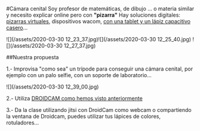 #Cámara cenital
Soy profesor de matemáticas, de dibujo ... o materia similar y necesito explicar online pero con **"pizarra"**
Hay soluciones digitales: [pizarras virtuales](https://www.youtube.com/watch?v=ABQ48ibSHDY), dispositivos wacom, [con una tablet y un lápiz capacitivo casero](https://drive.google.com/file/d/1XOdehBVKcmm3dix-66ieDdEBlrcDdvyi/view?usp=sharing)... 

![](/assets/2020-03-30 12_23_37.jpg)![](/assets/2020-03-30 12_25_40.jpg) ![](/assets/2020-03-30 12_27_37.jpg)

##Nuestra propuesta

1.- Improvisa "como sea" un trípode para conseguir una cámara cenital, por ejemplo con un palo selfie, con un soporte de laboratorio...

![](/assets/2020-03-30 12_39_00.jpg)

2.- Utiliza [DROIDCAM como hemos visto anteriormente](/equipo-necesario/avanzado-droidcam.md)

3.- Da la clase utilizando jitsi con DroidCam como webcam o compartiendo la ventana de Droidcam, puedes utilizar tus lápices de colores, rotuladores...

